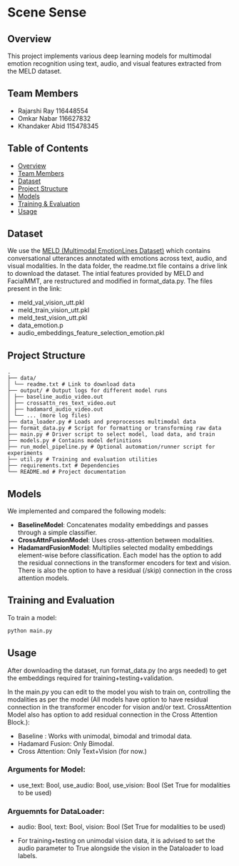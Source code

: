 # Scene Sense

## Overview
This project implements various deep learning models for multimodal emotion recognition using text, audio, and visual features extracted from the MELD dataset.

## Team Members
- Rajarshi Ray  116448554
- Omkar Nabar  116627832
- Khandaker Abid  115478345

## Table of Contents
- [Overview](#overview)
- [Team Members](#team-members)
- [Dataset](#dataset)
- [Project Structure](#project-structure)
- [Models](#models)
- [Training & Evaluation](#training--evaluation)
- [Usage](#usage)

## Dataset
We use the [MELD (Multimodal EmotionLines Dataset)](https://affective-meld.github.io/) which contains conversational utterances annotated with emotions across text, audio, and visual modalities.
In the data folder, the readme.txt file contains a drive link to download the dataset.
The intial features provided by MELD and FacialMMT, are restructured and modified in format_data.py. 
The files present in the link: 
- meld_val_vision_utt.pkl
- meld_train_vision_utt.pkl
- meld_test_vision_utt.pkl
- data_emotion.p
- audio_embeddings_feature_selection_emotion.pkl

## Project Structure
```
.
├── data/
│ └── readme.txt # Link to download data
├── output/ # Output logs for different model runs
│ ├── baseline_audio_video.out
│ ├── crossattn_res_text_video.out
│ ├── hadamard_audio_video.out
│ └── ... (more log files)
├── data_loader.py # Loads and preprocesses multimodal data
├── format_data.py # Script for formatting or transforming raw data
├── main.py # Driver script to select model, load data, and train
├── models.py # Contains model definitions
├── run_model_pipeline.py # Optional automation/runner script for experiments
├── util.py # Training and evaluation utilities
├── requirements.txt # Dependencies
└── README.md # Project documentation
```

## Models
We implemented and compared the following models:
- **BaselineModel**: Concatenates modality embeddings and passes through a simple classifier.
- **CrossAttnFusionModel**: Uses cross-attention between modalities.
- **HadamardFusionModel**: Multiplies selected modality embeddings element-wise before classification.
Each model has the option to add the residual connections in the transformer encoders for text and vision. 
There is also the option to have a residual (/skip) connection in the cross attention models.

## Training and Evaluation
To train a model:
```bash
python main.py
```

## Usage
After downloading the dataset, run format_data.py (no args needed) to get the embeddings required for training+testing+validation.

In the main.py you can edit to the model you wish to train on, controlling the modalities as per the model (All models have option to have residual connection in the transformer encoder for vision and/or text. CrossAttention Model also has option to add residual connection in the Cross Attention Block.):

- Baseline : Works with unimodal, bimodal and trimodal data. 
- Hadamard Fusion: Only Bimodal.
- Cross Attention: Only Text+Vision (for now.)

### Arguments for Model:
 - use_text: Bool, use_audio: Bool, use_vision: Bool (Set True for modalities to be used)

### Arguemnts for DataLoader:
 - audio: Bool, text: Bool, vision: Bool (Set True for modalities to be used)
* For training+testing on unimodal vision data, it is advised to set the audio parameter to True alongside the vision in the Dataloader to load labels.

